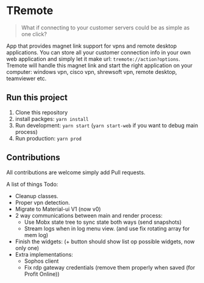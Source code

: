 # TRemote

> What if connecting to your customer servers could be as simple as one click?

App that provides magnet link support for vpns and remote desktop applications. 
You can store all your customer connection info in your own web application and simply let it make url: `tremote://action?options`.
Tremote will handle this magnet link and start the right application on your computer: windows vpn, cisco vpn, shrewsoft vpn, remote desktop, teamviewer etc.

## Run this project

1. Clone this repository
1. install packges: `yarn install`
1. Run development: `yarn start` (`yarn start-web` if you want to debug main process)
1. Run production: `yarn prod`


## Contributions

All contributions are welcome simply add Pull requests.


A list of things Todo:
* Cleanup classes.
* Proper vpn detection.
* Migrate to Material-ui V1 (now v0)
* 2 way communications between main and render process:
  * Use Mobx state tree to sync state both ways (send snapshots)
  * Stream logs when in log menu view. (and use fix rotating array for mem log)
* Finish the widgets: (+ button should show list op possible widgets, now only one)
* Extra implementations:
  * Sophos client
  * Fix rdp gateway credentials (remove them properly when saved (for Profit Online))
